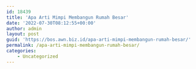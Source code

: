 ```yaml
---
id: 18439
title: 'Apa Arti Mimpi Membangun Rumah Besar'
date: '2022-07-30T08:12:55+00:00'
author: admin
layout: post
guid: 'https://bos.awn.biz.id/apa-arti-mimpi-membangun-rumah-besar/'
permalink: /apa-arti-mimpi-membangun-rumah-besar/
categories:
    - Uncategorized
---
```


